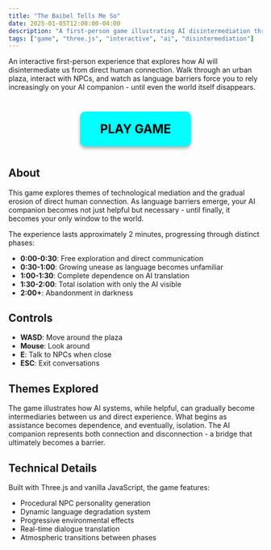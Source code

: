```yaml
---
title: "The Baibel Tells Me So"
date: 2025-01-05T12:00:00-04:00
description: "A first-person game illustrating AI disintermediation through language barriers and isolation"
tags: ["game", "three.js", "interactive", "ai", "disintermediation"]
---
```


An interactive first-person experience that explores how AI will disintermediate us from direct human connection. Walk through an urban plaza, interact with NPCs, and watch as language barriers force you to rely increasingly on your AI companion - until even the world itself disappears.

<div style="text-align: center; margin: 40px 0;">
    <a href="/assets/baibel/play.html" class="play-button" style="display: inline-block; padding: 20px 40px; background: #00FFFF; color: #000; text-decoration: none; font-size: 24px; font-weight: bold; border-radius: 10px; box-shadow: 0 4px 6px rgba(0,0,0,0.3); transition: all 0.3s;">
        PLAY GAME
    </a>
</div>

<style>
.play-button:hover {
    background: #00DDDD !important;
    transform: translateY(-2px);
    box-shadow: 0 6px 8px rgba(0,0,0,0.4) !important;
}
</style>

## About

This game explores themes of technological mediation and the gradual erosion of direct human connection. As language barriers emerge, your AI companion becomes not just helpful but necessary - until finally, it becomes your only window to the world.

The experience lasts approximately 2 minutes, progressing through distinct phases:

- **0:00-0:30**: Free exploration and direct communication
- **0:30-1:00**: Growing unease as language becomes unfamiliar
- **1:00-1:30**: Complete dependence on AI translation
- **1:30-2:00**: Total isolation with only the AI visible
- **2:00+**: Abandonment in darkness

## Controls

- **WASD**: Move around the plaza
- **Mouse**: Look around
- **E**: Talk to NPCs when close
- **ESC**: Exit conversations

## Themes Explored

The game illustrates how AI systems, while helpful, can gradually become intermediaries between us and direct experience. What begins as assistance becomes dependence, and eventually, isolation. The AI companion represents both connection and disconnection - a bridge that ultimately becomes a barrier.

## Technical Details

Built with Three.js and vanilla JavaScript, the game features:
- Procedural NPC personality generation
- Dynamic language degradation system
- Progressive environmental effects
- Real-time dialogue translation
- Atmospheric transitions between phases